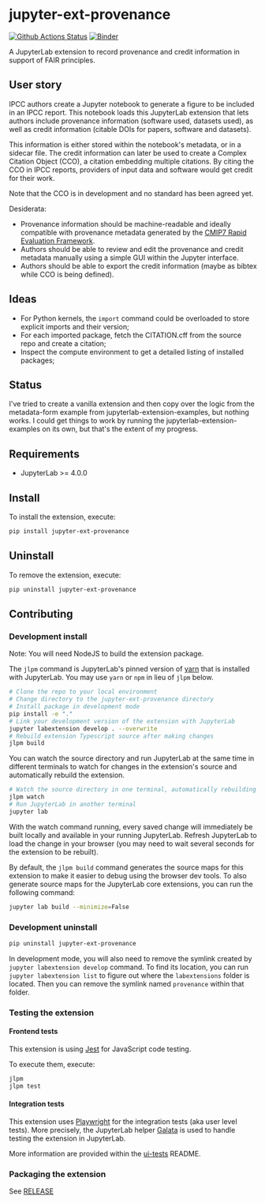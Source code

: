 # jupyter-ext-provenance

[![Github Actions Status](https://github.com/IPCC-AR7/jupyter-ipcc-ext/workflows/Build/badge.svg)](https://github.com/IPCC-AR7/jupyter-ipcc-ext/actions/workflows/build.yml)
[![Binder](https://mybinder.org/badge_logo.svg)](https://mybinder.org/v2/gh/IPCC-AR7/jupyter-ipcc-ext/main?urlpath=lab)


A JupyterLab extension to record provenance and credit information in support of FAIR principles.

## User story

IPCC authors create a Jupyter notebook to generate a figure to be included in an IPCC report. This notebook loads this JupyterLab extension that lets authors include provenance information (software used, datasets used), as well as credit information (citable DOIs for papers, software and datasets). 

This information is either stored within the notebook's metadata, or in a sidecar file. The credit information can later be used to create a Complex Citation Object (CCO), a citation embedding multiple citations. By citing the CCO in IPCC reports, providers of input data and software would get credit for their work. 

Note that the CCO is in development and no standard has been agreed yet. 

Desiderata:

* Provenance information should be machine-readable and ideally compatible with provenance metadata generated by the [CMIP7 Rapid Evaluation Framework](https://wcrp-cmip.org/cmip-phases/cmip7/rapid-evaluation-framework/).
* Authors should be able to review and edit the provenance and credit metadata manually using a simple GUI within the Jupyter interface.
* Authors should be able to export the credit information (maybe as bibtex while CCO is being defined).

## Ideas

* For Python kernels, the `import` command could be overloaded to store explicit imports and their version;
* For each imported package, fetch the CITATION.cff from the source repo and create a citation;
* Inspect the compute environment to get a detailed listing of installed packages;


## Status

I've tried to create a vanilla extension and then copy over the logic from the metadata-form example from jupyterlab-extension-examples, but nothing works. I could get things to work by running the jupyterlab-extension-examples on its own, but that's the extent of my progress. 


## Requirements

- JupyterLab >= 4.0.0

## Install

To install the extension, execute:

```bash
pip install jupyter-ext-provenance
```

## Uninstall

To remove the extension, execute:

```bash
pip uninstall jupyter-ext-provenance
```

## Contributing

### Development install

Note: You will need NodeJS to build the extension package.

The `jlpm` command is JupyterLab's pinned version of
[yarn](https://yarnpkg.com/) that is installed with JupyterLab. You may use
`yarn` or `npm` in lieu of `jlpm` below.

```bash
# Clone the repo to your local environment
# Change directory to the jupyter-ext-provenance directory
# Install package in development mode
pip install -e "."
# Link your development version of the extension with JupyterLab
jupyter labextension develop . --overwrite
# Rebuild extension Typescript source after making changes
jlpm build
```

You can watch the source directory and run JupyterLab at the same time in different terminals to watch for changes in the extension's source and automatically rebuild the extension.

```bash
# Watch the source directory in one terminal, automatically rebuilding when needed
jlpm watch
# Run JupyterLab in another terminal
jupyter lab
```

With the watch command running, every saved change will immediately be built locally and available in your running JupyterLab. Refresh JupyterLab to load the change in your browser (you may need to wait several seconds for the extension to be rebuilt).

By default, the `jlpm build` command generates the source maps for this extension to make it easier to debug using the browser dev tools. To also generate source maps for the JupyterLab core extensions, you can run the following command:

```bash
jupyter lab build --minimize=False
```

### Development uninstall

```bash
pip uninstall jupyter-ext-provenance
```

In development mode, you will also need to remove the symlink created by `jupyter labextension develop`
command. To find its location, you can run `jupyter labextension list` to figure out where the `labextensions`
folder is located. Then you can remove the symlink named `provenance` within that folder.

### Testing the extension

#### Frontend tests

This extension is using [Jest](https://jestjs.io/) for JavaScript code testing.

To execute them, execute:

```sh
jlpm
jlpm test
```

#### Integration tests

This extension uses [Playwright](https://playwright.dev/docs/intro) for the integration tests (aka user level tests).
More precisely, the JupyterLab helper [Galata](https://github.com/jupyterlab/jupyterlab/tree/master/galata) is used to handle testing the extension in JupyterLab.

More information are provided within the [ui-tests](./ui-tests/README.md) README.

### Packaging the extension

See [RELEASE](RELEASE.md)

